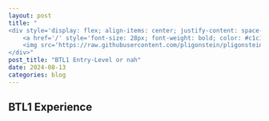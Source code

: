 ```yaml
---
layout: post
title: "
<div style='display: flex; align-items: center; justify-content: space-between;'>
    <a href='/' style='font-size: 28px; font-weight: bold; color: #c1c1c1; text-decoration: none;'>Home</a>
    <img src='https://raw.githubusercontent.com/pligonstein/pligonstein.github.io/main/images/logo.gif' alt='Logo' style='height: 48px; width: 48px; border-radius: 50%; object-fit: cover;'>
</div>"
post_title: "BTL1 Entry-Level or nah"
date: 2024-08-13
categories: blog
---
```


## BTL1 Experience
